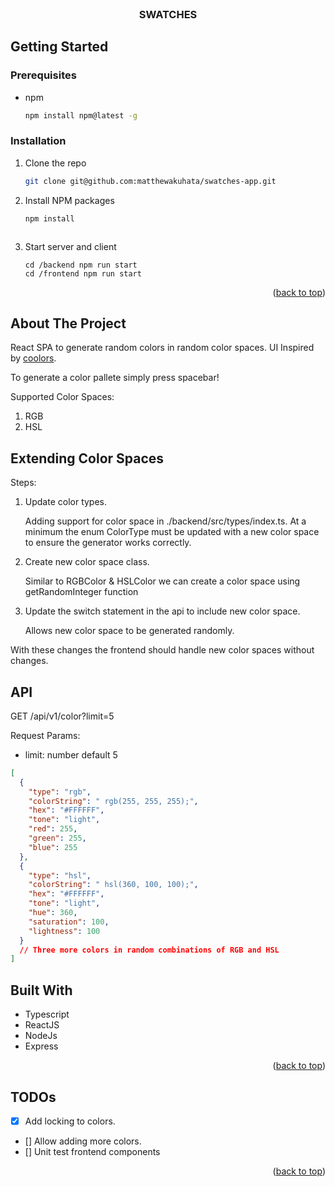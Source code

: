 <div id="top"></div>

<br />
<div align="center">
    <h3 align="center">SWATCHES</h3>
</div>

<!-- GETTING STARTED -->

## Getting Started

### Prerequisites

- npm
  ```sh
  npm install npm@latest -g
  ```

### Installation

1. Clone the repo
   ```sh
   git clone git@github.com:matthewakuhata/swatches-app.git
   ```
2. Install NPM packages

   ```sh
   npm install
   ```

   ```

   ```

3. Start server and client
   ```
   cd /backend npm run start
   cd /frontend npm run start
   ```

<p align="right">(<a href="#top">back to top</a>)</p>

<!-- ABOUT THE PROJECT -->

## About The Project

React SPA to generate random colors in random color spaces.
UI Inspired by [coolors](https://coolors.co/generate).

To generate a color pallete simply press spacebar!

Supported Color Spaces:

1. RGB
2. HSL

## Extending Color Spaces

Steps:

1. Update color types.

   Adding support for color space in ./backend/src/types/index.ts.
   At a minimum the enum ColorType must be updated with a new color space to ensure the generator works correctly.

2. Create new color space class.

   Similar to RGBColor & HSLColor we can create a color space using getRandomInteger function

3. Update the switch statement in the api to include new color space.

   Allows new color space to be generated randomly.

With these changes the frontend should handle new color spaces without changes.

## API

GET /api/v1/color?limit=5

Request Params:

- limit: number default 5

```json
[
  {
    "type": "rgb",
    "colorString": " rgb(255, 255, 255);",
    "hex": "#FFFFFF",
    "tone": "light",
    "red": 255,
    "green": 255,
    "blue": 255
  },
  {
    "type": "hsl",
    "colorString": " hsl(360, 100, 100);",
    "hex": "#FFFFFF",
    "tone": "light",
    "hue": 360,
    "saturation": 100,
    "lightness": 100
  }
  // Three more colors in random combinations of RGB and HSL
]
```

## Built With

- Typescript
- ReactJS
- NodeJs
- Express

<p align="right">(<a href="#top">back to top</a>)</p>

## TODOs

- [x] Add locking to colors.
- [] Allow adding more colors.
- [] Unit test frontend components

<p align="right">(<a href="#top">back to top</a>)</p>
